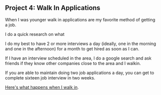 ## Project 4: Walk In Applications

When I was younger walk in applications are my favorite method of getting a job.

I do a quick research on what 

I do my best to have 2 or more interviews a day (ideally, one in the morning and one in the afternoon) for a month to get hired as soon as I can.

If I have an interview scheduled in the area, I do a google search and ask friends if they know other companies close to the area and I walkin.

If you are able to maintain doing two job applications a day, you can get to complete sixteen job interview in two weeks.

[Here's what happens when I walk in](https://callcentertrainingtips.com/walkin/).